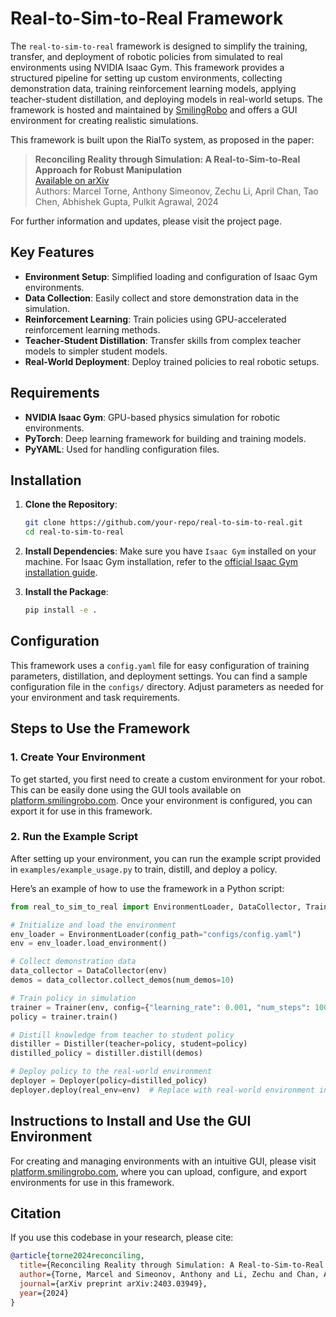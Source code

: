 # Real-to-Sim-to-Real Framework

The `real-to-sim-to-real` framework is designed to simplify the training, transfer, and deployment of robotic policies from simulated to real environments using NVIDIA Isaac Gym. This framework provides a structured pipeline for setting up custom environments, collecting demonstration data, training reinforcement learning models, applying teacher-student distillation, and deploying models in real-world setups. The framework is hosted and maintained by [SmilingRobo](https://platform.smilingrobo.com) and offers a GUI environment for creating realistic simulations.

This framework is built upon the RialTo system, as proposed in the paper:
> **Reconciling Reality through Simulation: A Real-to-Sim-to-Real Approach for Robust Manipulation**  
> [Available on arXiv](https://arxiv.org/abs/2403.03949)  
> Authors: Marcel Torne, Anthony Simeonov, Zechu Li, April Chan, Tao Chen, Abhishek Gupta, Pulkit Agrawal, 2024  

For further information and updates, please visit the project page.

## Key Features
- **Environment Setup**: Simplified loading and configuration of Isaac Gym environments.
- **Data Collection**: Easily collect and store demonstration data in the simulation.
- **Reinforcement Learning**: Train policies using GPU-accelerated reinforcement learning methods.
- **Teacher-Student Distillation**: Transfer skills from complex teacher models to simpler student models.
- **Real-World Deployment**: Deploy trained policies to real robotic setups.

## Requirements
- **NVIDIA Isaac Gym**: GPU-based physics simulation for robotic environments.
- **PyTorch**: Deep learning framework for building and training models.
- **PyYAML**: Used for handling configuration files.

## Installation

1. **Clone the Repository**:
   ```bash
   git clone https://github.com/your-repo/real-to-sim-to-real.git
   cd real-to-sim-to-real
   ```

2. **Install Dependencies**:
   Make sure you have `Isaac Gym` installed on your machine. For Isaac Gym installation, refer to the [official Isaac Gym installation guide](https://developer.nvidia.com/isaac-gym).

3. **Install the Package**:
   ```bash
   pip install -e .
   ```

## Configuration
This framework uses a `config.yaml` file for easy configuration of training parameters, distillation, and deployment settings. You can find a sample configuration file in the `configs/` directory. Adjust parameters as needed for your environment and task requirements.

## Steps to Use the Framework

### 1. Create Your Environment
To get started, you first need to create a custom environment for your robot. This can be easily done using the GUI tools available on [platform.smilingrobo.com](https://platform.smilingrobo.com). Once your environment is configured, you can export it for use in this framework.

### 2. Run the Example Script
After setting up your environment, you can run the example script provided in `examples/example_usage.py` to train, distill, and deploy a policy.

Here’s an example of how to use the framework in a Python script:

```python
from real_to_sim_to_real import EnvironmentLoader, DataCollector, Trainer, Distiller, Deployer

# Initialize and load the environment
env_loader = EnvironmentLoader(config_path="configs/config.yaml")
env = env_loader.load_environment()

# Collect demonstration data
data_collector = DataCollector(env)
demos = data_collector.collect_demos(num_demos=10)

# Train policy in simulation
trainer = Trainer(env, config={"learning_rate": 0.001, "num_steps": 1000})
policy = trainer.train()

# Distill knowledge from teacher to student policy
distiller = Distiller(teacher=policy, student=policy)
distilled_policy = distiller.distill(demos)

# Deploy policy to the real-world environment
deployer = Deployer(policy=distilled_policy)
deployer.deploy(real_env=env)  # Replace with real-world environment instance
```

## Instructions to Install and Use the GUI Environment
For creating and managing environments with an intuitive GUI, please visit [platform.smilingrobo.com](https://platform.smilingrobo.com), where you can upload, configure, and export environments for use in this framework.

## Citation
If you use this codebase in your research, please cite:
```bibtex
@article{torne2024reconciling,
  title={Reconciling Reality through Simulation: A Real-to-Sim-to-Real Approach for Robust Manipulation},
  author={Torne, Marcel and Simeonov, Anthony and Li, Zechu and Chan, April and Chen, Tao and Gupta, Abhishek and Agrawal, Pulkit},
  journal={arXiv preprint arXiv:2403.03949},
  year={2024}
}
```
